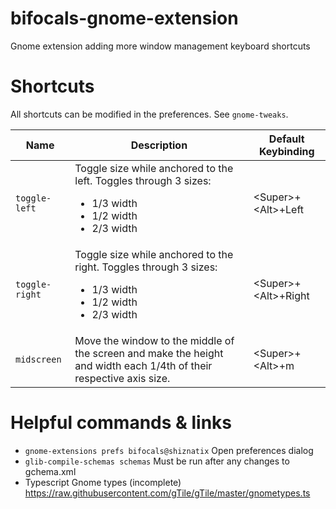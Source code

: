 # bifocals-gnome-extension
Gnome extension adding more window management keyboard shortcuts

# Shortcuts
All shortcuts can be modified in the preferences. See `gnome-tweaks`.

| Name | Description | Default Keybinding |
| ---- | ----------- | ------------------ |
| `toggle-left` | Toggle size while anchored to the left. Toggles through 3 sizes:<ul><li>1/3 width</li> <li>1/2 width</li> <li>2/3 width</li></ul> | &lt;Super&gt;+&lt;Alt&gt;+Left |
| `toggle-right` | Toggle size while anchored to the right. Toggles through 3 sizes:<ul><li>1/3 width</li> <li>1/2 width</li> <li>2/3 width</li></ul> | &lt;Super&gt;+&lt;Alt&gt;+Right |
| `midscreen` | Move the window to the middle of the screen and make the height and width each 1/4th of their respective axis size. | &lt;Super&gt;+&lt;Alt&gt;+m |


# Helpful commands & links
* `gnome-extensions prefs bifocals@shiznatix` Open preferences dialog
* `glib-compile-schemas schemas` Must be run after any changes to gchema.xml
* Typescript Gnome types (incomplete) https://raw.githubusercontent.com/gTile/gTile/master/gnometypes.ts
